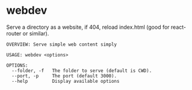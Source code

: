 # webdev

Serve a directory as a website, if 404, reload index.html (good for
react-router or similar).

```
OVERVIEW: Serve simple web content simply

USAGE: webdev <options>

OPTIONS:
  --folder, -f   The folder to serve (default is CWD).
  --port, -p     The port (default 3000).
  --help         Display available options
```
